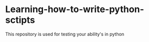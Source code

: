 # Learning-how-to-write-python-sctipts
This repository is used for testing your ability's in python 
